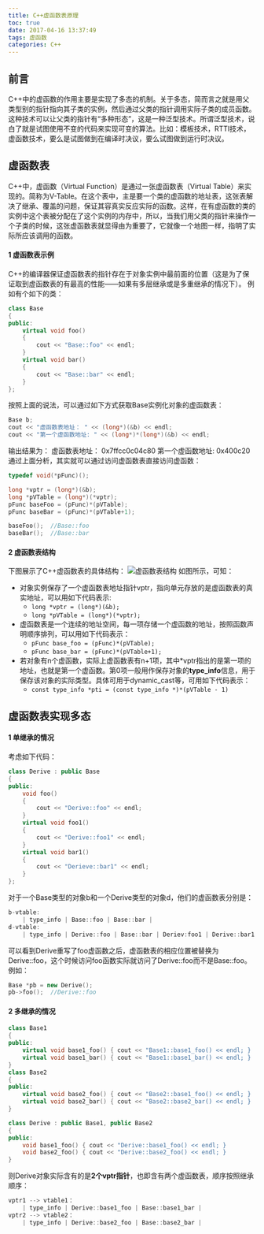 ```yaml
---
title: C++虚函数表原理
toc: true
date: 2017-04-16 13:37:49
tags: 虚函数
categories: C++
---
```

## 前言
C++中的虚函数的作用主要是实现了多态的机制。关于多态，简而言之就是用父类型别的指针指向其子类的实例，然后通过父类的指针调用实际子类的成员函数。这种技术可以让父类的指针有“多种形态”，这是一种泛型技术。所谓泛型技术，说白了就是试图使用不变的代码来实现可变的算法。比如：模板技术，RTTI技术，虚函数技术，要么是试图做到在编译时决议，要么试图做到运行时决议。
<!--more-->
## 虚函数表
C++中，虚函数（Virtual Function）是通过一张虚函数表（Virtual Table）来实现的。简称为V-Table。在这个表中，主是要一个类的虚函数的地址表，这张表解决了继承、覆盖的问题，保证其容真实反应实际的函数。这样，在有虚函数的类的实例中这个表被分配在了这个实例的内存中，所以，当我们用父类的指针来操作一个子类的时候，这张虚函数表就显得由为重要了，它就像一个地图一样，指明了实际所应该调用的函数。
#### 1 虚函数表示例
C++的编译器保证虚函数表的指针存在于对象实例中最前面的位置（这是为了保证取到虚函数表的有最高的性能——如果有多层继承或是多重继承的情况下）。
例如有个如下的类：
```c++
class Base
{
public:
    virtual void foo()
    {
        cout << "Base::foo" << endl;
    }
    virtual void bar()
    {
        cout << "Base::bar" << endl;
    }
};
```
按照上面的说法，可以通过如下方式获取Base实例化对象的虚函数表：
```c++
Base b;
cout << "虚函数表地址： " << (long*)(&b) << endl;
cout << "第一个虚函数地址: " << (long*)*(long*)(&b) << endl;
```
输出结果为：
虚函数表地址： 0x7ffcc0c04c80
第一个虚函数地址: 0x400c20
通过上面分析，其实就可以通过访问虚函数表直接访问虚函数：
```c++
typedef void(*pFunc)();

long *vptr = (long*)(&b);
long *pVTable = (long*)(*vptr);
pFunc baseFoo = (pFunc)*(pVTable);
pFunc baseBar = (pFunc)*(pVTable+1);

baseFoo();	//Base::foo
baseBar();	//Base::bar
```
#### 2 虚函数表结构
下图展示了C++虚函数表的具体结构：
![虚函数表结构](http://img.blog.csdn.net/20170416124523825?watermark/2/text/aHR0cDovL2Jsb2cuY3Nkbi5uZXQvU3RyYW5nZXJfQ0pIYW4=/font/5a6L5L2T/fontsize/400/fill/I0JBQkFCMA==/dissolve/70/gravity/SouthEast)
如图所示，可知：
- 对象实例保存了一个虚函数表地址指针vptr，指向单元存放的是虚函数表的真实地址，可以用如下代码表示:
  - `long *vptr = (long*)(&b);`
  - `long *pVTable = (long*)(*vptr);`
- 虚函数表是一个连续的地址空间，每一项存储一个虚函数的地址，按照函数声明顺序排列，可以用如下代码表示：
  - `pFunc base_foo = (pFunc)*(pVTable);`
  - `pFunc base_bar = (pFunc)*(pVTable+1);`
- 若对象有n个虚函数，实际上虚函数表有n+1项，其中*vptr指出的是第一项的地址，也就是第一个虚函数。第0项一般用作保存对象的**type_info**信息，用于保存该对象的实际类型。具体可用于dynamic_cast等，可用如下代码表示：
  - `const type_info *pti = (const type_info *)*(pVTable - 1)`

## 虚函数表实现多态
#### 1 单继承的情况
考虑如下代码：
```c++
class Derive : public Base
{
public:
    void foo()
    {
        cout << "Derive::foo" << endl;
    }
    virtual void foo1()
    {
        cout << "Derive::foo1" << endl;
    }
    virtual void bar1()
    {
        cout << "Derieve::bar1" << endl;
    }
};
```
对于一个Base类型的对象b和一个Derive类型的对象d，他们的虚函数表分别是：
```cpp
b-vtable:
	| type_info | Base::foo | Base::bar |
d-vtable:
	| type_info | Derive::foo | Base::bar | Deriev:foo1 | Derive::bar1 |
```
可以看到Derive重写了foo虚函数之后，虚函数表的相应位置被替换为Derive::foo，这个时候访问foo函数实际就访问了Derive::foo而不是Base::foo。例如：
```c++
Base *pb = new Derive();
pb->foo();	//Derive::foo
```
#### 2 多继承的情况
```c++
class Base1
{
public:
	virtual void base1_foo() { cout << "Base1::base1_foo() << endl; }
	virtual void base1_bar() { cout << "Base1::base1_bar() << endl; }
}
class Base2
{
public:
	virtual void base2_foo() { cout << "Base2::base1_foo() << endl; }
	virtual void base2_bar() { cout << "Base2::base2_bar() << endl; }
}

class Derive : public Base1, public Base2
{
public:
	void base1_foo() { cout << "Derive::base1_foo() << endl; }
	void base2_foo() { cout << "Derive::base2_foo() << endl; }
}
```
则Derive对象实际含有的是**2个vptr指针**，也即含有两个虚函数表，顺序按照继承顺序：
```c++
vptr1 --> vtable1：
	| type_info | Derive::base1_foo | Base::base1_bar |
vptr2 --> vtable2：
	| type_info | Derive::base2_foo | Base::base2_bar |
```











